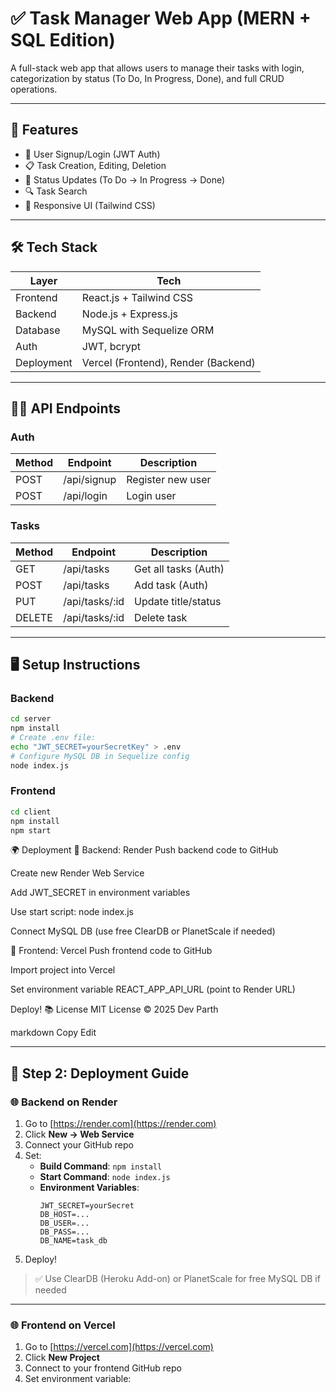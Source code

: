 # ✅ Task Manager Web App (MERN + SQL Edition)

A full-stack web app that allows users to manage their tasks with login, categorization by status (To Do, In Progress, Done), and full CRUD operations.

---

## 🚀 Features

- 🔐 User Signup/Login (JWT Auth)
- 📋 Task Creation, Editing, Deletion
- 🔄 Status Updates (To Do → In Progress → Done)
- 🔍 Task Search
- 📱 Responsive UI (Tailwind CSS)

---

## 🛠️ Tech Stack

| Layer      | Tech                           |
|------------|--------------------------------|
| Frontend   | React.js + Tailwind CSS        |
| Backend    | Node.js + Express.js           |
| Database   | MySQL with Sequelize ORM       |
| Auth       | JWT, bcrypt                    |
| Deployment | Vercel (Frontend), Render (Backend) |

---

## 🧑‍💻 API Endpoints

### Auth
| Method | Endpoint       | Description          |
|--------|----------------|----------------------|
| POST   | /api/signup     | Register new user    |
| POST   | /api/login      | Login user           |

### Tasks
| Method | Endpoint           | Description              |
|--------|--------------------|--------------------------|
| GET    | /api/tasks         | Get all tasks (Auth)     |
| POST   | /api/tasks         | Add task (Auth)          |
| PUT    | /api/tasks/:id     | Update title/status      |
| DELETE | /api/tasks/:id     | Delete task              |

---

## 🖥️ Setup Instructions

### Backend
```bash
cd server
npm install
# Create .env file:
echo "JWT_SECRET=yourSecretKey" > .env
# Configure MySQL DB in Sequelize config
node index.js
```
### Frontend
```bash
cd client
npm install
npm start
```

🌍 Deployment
🔧 Backend: Render
Push backend code to GitHub

Create new Render Web Service

Add JWT_SECRET in environment variables

Use start script: node index.js

Connect MySQL DB (use free ClearDB or PlanetScale if needed)

💅 Frontend: Vercel
Push frontend code to GitHub

Import project into Vercel

Set environment variable REACT_APP_API_URL (point to Render URL)

Deploy!
📚 License
MIT License
© 2025 Dev Parth

markdown
Copy
Edit

---

## 🚀 Step 2: Deployment Guide

### 🌐 Backend on Render

1. Go to [https://render.com](https://render.com)
2. Click **New → Web Service**
3. Connect your GitHub repo
4. Set:
   - **Build Command**: `npm install`
   - **Start Command**: `node index.js`
   - **Environment Variables**:
     ```
     JWT_SECRET=yourSecret
     DB_HOST=...
     DB_USER=...
     DB_PASS=...
     DB_NAME=task_db
     ```
5. Deploy!

> ✅ Use ClearDB (Heroku Add-on) or PlanetScale for free MySQL DB if needed

---

### 🌐 Frontend on Vercel

1. Go to [https://vercel.com](https://vercel.com)
2. Click **New Project**
3. Connect to your frontend GitHub repo
4. Set environment variable:
